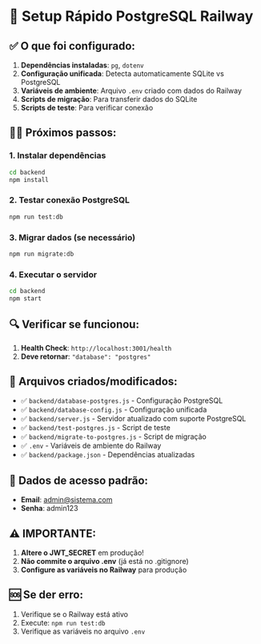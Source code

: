 # 🚀 Setup Rápido PostgreSQL Railway

## ✅ O que foi configurado:

1. **Dependências instaladas**: `pg`, `dotenv`
2. **Configuração unificada**: Detecta automaticamente SQLite vs PostgreSQL
3. **Variáveis de ambiente**: Arquivo `.env` criado com dados do Railway
4. **Scripts de migração**: Para transferir dados do SQLite
5. **Scripts de teste**: Para verificar conexão

## 🏃‍♂️ Próximos passos:

### 1. Instalar dependências
```bash
cd backend
npm install
```

### 2. Testar conexão PostgreSQL
```bash
npm run test:db
```

### 3. Migrar dados (se necessário)
```bash
npm run migrate:db
```

### 4. Executar o servidor
```bash
cd backend
npm start
```

## 🔍 Verificar se funcionou:

1. **Health Check**: `http://localhost:3001/health`
2. **Deve retornar**: `"database": "postgres"`

## 📁 Arquivos criados/modificados:

- ✅ `backend/database-postgres.js` - Configuração PostgreSQL
- ✅ `backend/database-config.js` - Configuração unificada
- ✅ `backend/server.js` - Servidor atualizado com suporte PostgreSQL
- ✅ `backend/test-postgres.js` - Script de teste
- ✅ `backend/migrate-to-postgres.js` - Script de migração
- ✅ `.env` - Variáveis de ambiente do Railway
- ✅ `backend/package.json` - Dependências atualizadas

## 🔐 Dados de acesso padrão:

- **Email**: admin@sistema.com
- **Senha**: admin123

## ⚠️ IMPORTANTE:

1. **Altere o JWT_SECRET** em produção!
2. **Não commite o arquivo .env** (já está no .gitignore)
3. **Configure as variáveis no Railway** para produção

## 🆘 Se der erro:

1. Verifique se o Railway está ativo
2. Execute: `npm run test:db`
3. Verifique as variáveis no arquivo `.env`